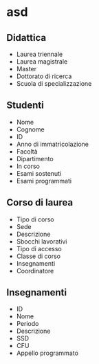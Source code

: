 asd
===
## Didattica
- Laurea triennale
- Laurea magistrale
- Master
- Dottorato di ricerca
- Scuola di specializzazione
## Studenti
- Nome
- Cognome
- ID
- Anno di immatricolazione
- Facoltà
- Dipartimento
- In corso
- Esami sostenuti
- Esami programmati
## Corso di laurea
- Tipo di corso
- Sede
- Descrizione
- Sbocchi lavorativi
- Tipo di accesso
- Classe di corso
- Insegnamenti
- Coordinatore

## Insegnamenti
- ID
- Nome
- Periodo
- Descrizione
- SSD
- CFU
- Appello programmato